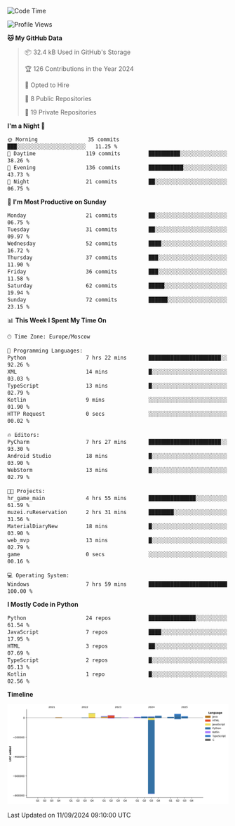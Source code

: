 <!--START_SECTION:waka-->
![Code Time](http://img.shields.io/badge/Code%20Time-513%20hrs%2016%20mins-blue)

![Profile Views](http://img.shields.io/badge/Profile%20Views-9-blue)

**🐱 My GitHub Data** 

> 📦 32.4 kB Used in GitHub's Storage 
 > 
> 🏆 126 Contributions in the Year 2024
 > 
> 💼 Opted to Hire
 > 
> 📜 8 Public Repositories 
 > 
> 🔑 19 Private Repositories 
 > 
**I'm a Night 🦉** 

```text
🌞 Morning                35 commits          ███░░░░░░░░░░░░░░░░░░░░░░   11.25 % 
🌆 Daytime                119 commits         ██████████░░░░░░░░░░░░░░░   38.26 % 
🌃 Evening                136 commits         ███████████░░░░░░░░░░░░░░   43.73 % 
🌙 Night                  21 commits          ██░░░░░░░░░░░░░░░░░░░░░░░   06.75 % 
```
📅 **I'm Most Productive on Sunday** 

```text
Monday                   21 commits          ██░░░░░░░░░░░░░░░░░░░░░░░   06.75 % 
Tuesday                  31 commits          ██░░░░░░░░░░░░░░░░░░░░░░░   09.97 % 
Wednesday                52 commits          ████░░░░░░░░░░░░░░░░░░░░░   16.72 % 
Thursday                 37 commits          ███░░░░░░░░░░░░░░░░░░░░░░   11.90 % 
Friday                   36 commits          ███░░░░░░░░░░░░░░░░░░░░░░   11.58 % 
Saturday                 62 commits          █████░░░░░░░░░░░░░░░░░░░░   19.94 % 
Sunday                   72 commits          ██████░░░░░░░░░░░░░░░░░░░   23.15 % 
```


📊 **This Week I Spent My Time On** 

```text
🕑︎ Time Zone: Europe/Moscow

💬 Programming Languages: 
Python                   7 hrs 22 mins       ███████████████████████░░   92.26 % 
XML                      14 mins             █░░░░░░░░░░░░░░░░░░░░░░░░   03.03 % 
TypeScript               13 mins             █░░░░░░░░░░░░░░░░░░░░░░░░   02.79 % 
Kotlin                   9 mins              ░░░░░░░░░░░░░░░░░░░░░░░░░   01.90 % 
HTTP Request             0 secs              ░░░░░░░░░░░░░░░░░░░░░░░░░   00.02 % 

🔥 Editors: 
PyCharm                  7 hrs 27 mins       ███████████████████████░░   93.30 % 
Android Studio           18 mins             █░░░░░░░░░░░░░░░░░░░░░░░░   03.90 % 
WebStorm                 13 mins             █░░░░░░░░░░░░░░░░░░░░░░░░   02.79 % 

🐱‍💻 Projects: 
hr_game_main             4 hrs 55 mins       ███████████████░░░░░░░░░░   61.59 % 
muzei.ruReservation      2 hrs 31 mins       ████████░░░░░░░░░░░░░░░░░   31.56 % 
MaterialDiaryNew         18 mins             █░░░░░░░░░░░░░░░░░░░░░░░░   03.90 % 
web_mvp                  13 mins             █░░░░░░░░░░░░░░░░░░░░░░░░   02.79 % 
game                     0 secs              ░░░░░░░░░░░░░░░░░░░░░░░░░   00.16 % 

💻 Operating System: 
Windows                  7 hrs 59 mins       █████████████████████████   100.00 % 
```

**I Mostly Code in Python** 

```text
Python                   24 repos            ███████████████░░░░░░░░░░   61.54 % 
JavaScript               7 repos             ████░░░░░░░░░░░░░░░░░░░░░   17.95 % 
HTML                     3 repos             ██░░░░░░░░░░░░░░░░░░░░░░░   07.69 % 
TypeScript               2 repos             █░░░░░░░░░░░░░░░░░░░░░░░░   05.13 % 
Kotlin                   1 repo              █░░░░░░░░░░░░░░░░░░░░░░░░   02.56 % 
```



**Timeline**

![Lines of Code chart](https://raw.githubusercontent.com/adlemx/adlemx/main/assets/bar_graph.png)


 Last Updated on 11/09/2024 09:10:00 UTC
<!--END_SECTION:waka-->
